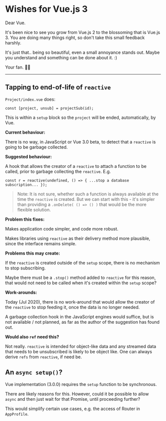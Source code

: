 # Wishes for Vue.js 3

Dear Vue.

It's been nice to see you grow from Vue.js 2 to the blossoming that is Vue.js 3. You are doing many things right, so don't take this small feedback harshly.

It's just that.. being so beautiful, even a small annoyance stands out. Maybe you understand and something can be done about it. :)

Your fan. 🌺🌺

---

<!-- disabled (too lazy)
## Having better support for an async `reactive`

The [Vue Composition API](https://composition-api.vuejs.org/#ref-vs-reactive) says that one should use `reactive` by default, especially when the payload is object-like.

Case in question:

Object payload, but one that is not initially available. The Vue sample (tbd. link!) of a mouse pointer is one such - for us it's subscribing to the Firestore database.

This essentially makes the case one of "Promise of reactive", but we can forget about the promise since marking something as `undefined` would work just as well.

### Case `ref`

With a ref, we can (HTML template):

```
<div v-if="someref">   
  ...  if has a value
</div>
<div v-else>
  ...  if `undefined`
</div>    
```

A `ref` is said to suit such use case also because the type essentially is: `undefined` or object, instead of just object.

### Case `reactive`

For a reactive, the same is currently not valid - or meaningful:

```
<div v-if="somereactive">   
  ...  always comes here
</div>
<div v-else>
  ...
</div>    
```

`somereactive` evaluates to truish, since it represents an object.

Vue can change this (in some version). 

**Suggestion:**

The default `reactive()` without an explicitly given value would render to `undefined`, if used in the above way. The same would apply to a reactive provided as a `computed()`.

What problem does this fix?

This allows asynchronous use of a `reactive`, and provides better parity with `ref`. `reactive` would still only hold for cases where the payload is an object (or a `Map`), but this addition would cater for asynchronous initialization.

**Work-arounds:**

With Vue 3.0 betas, one can:

- use the emptiness of an object (or `Map`) as a token for not being initialized:

   ```
   object: v-if="Object.keys(somereactive).length > 0"
   Map:    v-if="somereactive.size > 0"
   ```
   
   This can be placed as a computed `ref` (of boolean), in which case we are almost in the target case, but with two reactive entries:
   
   ```
   <div v-id="somereactiveIsReady" 
   ```

- use a `ref`

   This is the advice from Discord users `jacek` and `blockhead` (Jul 11th 2020). The reasoning is that the type is `undefined`|`object`.
   
   It's a valid argument, with the current implementation.

**Backwards compatibility**

The change would not break existing, meaningful code. No application likely does a `v-if` on a reactive, because it would always evaluate to `true`, at the moment.

**Effects to documentation**

One would need to mention the behavior somewhere, in order for people to use it. It likely should be sold as "asynchronous use of `reactive`", since there's no use case for this, if the initial value of an object is already available.

As shown above, the use is similar to the default behavior of `ref` so conceptually this should be an easy sell. One or two lines in the docs should suffice.

```
**`reactive` with asynchronous initialization**

If you use the name of the `reactive` alone (without a dot or an index) in the HTML template, it renders to truish, if the `reactive` has been explicitly set to carry a value, and `undefined` if its in the state left by the default initializer: `reactive()`.

This can be used for rendering different content (e.g. a spinner), or hiding an element until there is a meaningful content.
```

**Implementation:**

The implementation would use some inner field like `_v_initialized` (there are similar, already), to differentiate between an uninitialized and an initialized `reactive`.

**Performance implications:**

Resetting the `_v_initialized` field per each write of the reactive (maybe there is a way to avoid this?).
-->


## Tapping to end-of-life of `reactive`

`Project/index.vue` does:

```
const [project, unsub] = projectSub(id);
```

This is within a `setup` block so the `project` will be ended, automatically, by Vue. 

**Current behaviour:**

There is no way, in JavaScript or Vue 3.0 beta, to detect that a `reactive` is going to be garbage collected.

**Suggested behaviour:**

A hook that allows the creator of a `reactive` to attach a function to be called, prior to garbage collecting the `reactive`. E.g.

```
const r = reactive(undefined, () => { ...stop a database subscription... });
```

>Note: It is not sure, whether such a function is always available at the time the `reactive` is created. But we can start with this - it's simpler than providing a `.onDelete( () => () )` that would be the more flexible solution.

**Problem this fixes:**

Makes application code simpler, and code more robust.

Makes libraries using `reactive` as their delivery method more plausible, since the interface remains simple.

**Problems this may create:**

If the `reactive` is created outside of the `setup` scope, there is no mechanism to stop subscribing.

Maybe there must be a `.stop()` method added to `reactive` for this reason, that would not need to be called when it's created within the `setup` scope?

**Work-arounds:**

Today (Jul 2020), there is no work-around that would allow the creator of the `reactive` to stop feeding it, once the data is no longer needed.

A garbage collection hook in the JavaScript engines would suffice, but is not available / not planned, as far as the author of the suggestion has found out.

**Would also `ref` need this?**

Not really. `reactive` is intended for object-like data and any streamed data that needs to be unsubscribed is likely to be object like. One can always derive `refs` from `reactive`, if need be.


<!-- Left out: this makes sense if we deal with "Promise of `reactive`" or "Promise of `ref`" but with the above take on `undefined`, we wouldn't need to. Therefore, this is not necessarily needed.

## `computed` with an async payload

There is [a plugin](https://github.com/foxbenjaminfox/vue-async-computed) for this for Vue.js 2.

Would be nice to have native support, so that this just works:

```
const members = computed(async () => {

  // fetches info about users, may take time
  return ...;
}	  
```

Current behavior (Vue 3.0 beta):

- the above code is not valid

Suggested behavior:

- The `members` reactive value should remain uninitialized (same as `ref(undefined)` or `reactive()`, until the Promise has resolved.
- After that, it would work as a usual `ref`/`reactive`.

**Problems solved:**

Provides a more natural story to using Vue with Promises.

**Current work-around:**

This can be done using `.watch`, and explicitly setting a `ref`/`reactive`:

```
const members = reactive();

...
```
-->


## An `async setup()`?

Vue implementation (3.0.0) requires the `setup` function to be synchronous.

There are likely reasons for this. However, could it be possible to allow `async` and then just wait for that Promise, until proceeding further?

This would simplify certain use cases, e.g. the access of Router in `AppProfile`.

